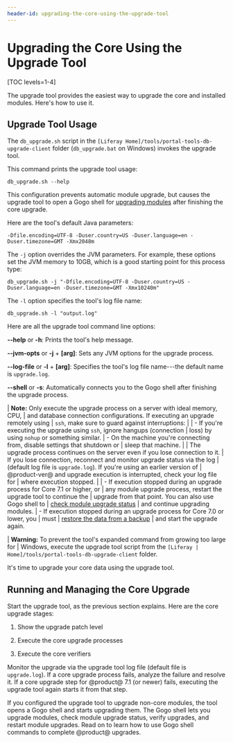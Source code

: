 ```yaml
---
header-id: upgrading-the-core-using-the-upgrade-tool
---
```


# Upgrading the Core Using the Upgrade Tool

[TOC levels=1-4]

The upgrade tool provides the easiest way to upgrade the core and installed
modules. Here's how to use it. 

## Upgrade Tool Usage

The `db_upgrade.sh` script in the  `[Liferay Home]/tools/portal-tools-db-upgrade-client`
folder (`db_upgrade.bat` on Windows) invokes the upgrade tool. 

This command prints the upgrade tool usage: 

    db_upgrade.sh --help

This configuration prevents automatic module upgrade, but causes the upgrade
tool to open a Gogo shell for
[upgrading modules](/docs/7-2/deploy/-/knowledge_base/d/upgrading-modules-using-gogo-shell)
after finishing the core upgrade. 
 
Here are the tool's default Java parameters:

    -Dfile.encoding=UTF-8 -Duser.country=US -Duser.language=en -Duser.timezone=GMT -Xmx2048m 

The `-j` option overrides the JVM parameters. For example, these options set the
JVM memory to 10GB, which is a good starting point for this process type:

    db_upgrade.sh -j "-Dfile.encoding=UTF-8 -Duser.country=US -Duser.language=en -Duser.timezone=GMT -Xmx10240m"

The `-l` option specifies the tool's log file name: 

    db_upgrade.sh -l "output.log"

Here are all the upgrade tool command line options:

**--help** or **-h**: Prints the tool's help message.

**--jvm-opts** or **-j** + **[arg]**: Sets any JVM options for the upgrade 
process.

**--log-file** or **-l** + **[arg]**: Specifies the tool's log file name---the 
default name is `upgrade.log`.

**--shell** or **-s**: Automatically connects you to the Gogo shell after
finishing the upgrade process.

| **Note:** Only execute the upgrade process on a server with ideal memory, CPU,
| and database connection configurations. If executing an upgrade remotely using
| `ssh`, make sure to guard against interruptions: 
| 
| -   If you're executing the upgrade using `ssh`, ignore hangups (connection
|     loss) by using `nohup` or something similar. 
| -   On the machine you're connecting from, disable settings that shutdown or 
|     sleep that machine. 
| 
| The upgrade process continues on the server even if you lose connection to it.
| If you lose connection, reconnect and monitor upgrade status via the log
| (default log file is `upgrade.log`). If you're using an earlier version of
| @product-ver@ and upgrade execution is interrupted, check your log file for
| where execution stopped. 
| 
| -   If execution stopped during an upgrade process for Core 7.1 or higher, or 
|     any module upgrade process, restart the upgrade tool to continue the 
|     upgrade from that point. You can also use Gogo shell to
|     [check module upgrade status](/docs/7-2/deploy/-/knowledge_base/d/upgrading-modules-using-gogo-shell#checking-upgrade-status)
|     and continue upgrading modules. 
| -   If execution stopped during an upgrade process for Core 7.0 or lower, you 
|     must
|     [restore the data from a backup](/docs/7-2/deploy/-/knowledge_base/d/backing-up-a-liferay-installation)
|     and start the upgrade again. 

| **Warning:** To prevent the tool's expanded command from growing too large for
| Windows, execute the upgrade tool script from the `[Liferay
| Home]/tools/portal-tools-db-upgrade-client` folder.

It's time to upgrade your core data using the upgrade tool. 

## Running and Managing the Core Upgrade

Start the upgrade tool, as the previous section explains. Here are the core
upgrade stages:

1.  Show the upgrade patch level

2.  Execute the core upgrade processes

3.  Execute the core verifiers

Monitor the upgrade via the upgrade tool log file (default file is
`upgrade.log`). If a core upgrade process fails, analyze the failure and resolve
it. If a core upgrade step for @product@ 7.1 (or newer) fails, executing the
upgrade tool again starts it from that step. 

If you configured the upgrade tool to upgrade non-core modules, the tool opens a
Gogo shell and starts upgrading them. The Gogo shell lets you upgrade modules,
check module upgrade status, verify upgrades, and restart module upgrades. Read
on to learn how to use Gogo shell commands to complete @product@ upgrades. 
